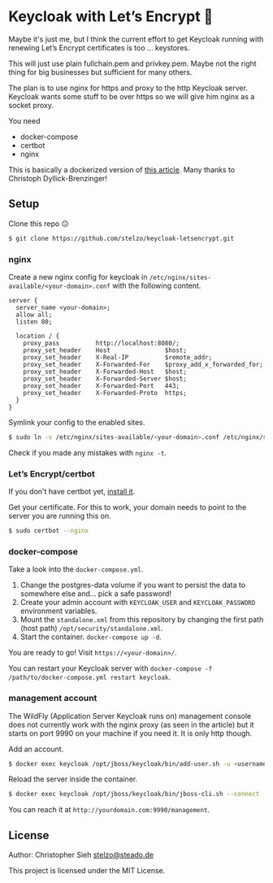 # Keycloak with Let’s Encrypt :closed_lock_with_key:

Maybe it's just me, but I think the current effort to get Keycloak running with renewing Let’s Encrypt certificates is too ... keystores.

This will just use plain fullchain.pem and privkey.pem. Maybe not the right thing for big businesses but sufficient for many others.

The plan is to use nginx for https and proxy to the http Keycloak server. Keycloak wants some stuff to be over https so we will give him nginx as a socket proxy.

You need
- docker-compose
- certbot
- nginx

This is basically a dockerized version of [this article](https://www.datamate.org/installation-keycloak-sso-ubuntu-18-04/). Many thanks to Christoph Dyllick-Brenzinger!

## Setup
Clone this repo :neutral_face:
```sh
$ git clone https://github.com/stelzo/keycloak-letsencrypt.git
```

### nginx

Create a new nginx config for keycloak in `/etc/nginx/sites-available/<your-domain>.conf` with the following content.

```
server {
  server_name <your-domain>;
  allow all;
  listen 80;

  location / {
    proxy_pass          http://localhost:8080/;
    proxy_set_header    Host               $host;
    proxy_set_header    X-Real-IP          $remote_addr;
    proxy_set_header    X-Forwarded-For    $proxy_add_x_forwarded_for;
    proxy_set_header    X-Forwarded-Host   $host;
    proxy_set_header    X-Forwarded-Server $host;
    proxy_set_header    X-Forwarded-Port   443;
    proxy_set_header    X-Forwarded-Proto  https;
  }
}
```

Symlink your config to the enabled sites.
```sh
$ sudo ln -s /etc/nginx/sites-available/<your-domain>.conf /etc/nginx/sites-enabled/<your-domain>.conf
```

Check if you made any mistakes with `nginx -t`.

### Let’s Encrypt/certbot
If you don't have certbot yet, [install it](https://certbot.eff.org/).

Get your certificate.
For this to work, your domain needs to point to the server you are running this on.
```sh
$ sudo certbot --nginx
```

### docker-compose

Take a look into the `docker-compose.yml`.
1. Change the postgres-data volume if you want to persist the data to somewhere else and... pick a safe password!
2. Create your admin account with `KEYCLOAK_USER` and `KEYCLOAK_PASSWORD` environment variables.
3. Mount the `standalone.xml` from this repository by changing the first path (host path) `/opt/security/standalone.xml`.
4. Start the container. `docker-compose up -d`.

You are ready to go! Visit `https://<your-domain>/`.

You can restart your Keycloak server with `docker-compose -f /path/to/docker-compose.yml restart keycloak`.

### management account

The WildFly (Application Server Keycloak runs on) management console does not currently work with the nginx proxy (as seen in the article) but it starts on port 9990 on your machine if you need it. It is only http though.

Add an account.
```sh
$ docker exec keycloak /opt/jboss/keycloak/bin/add-user.sh -u <username> -p <password> -cw
```

Reload the server inside the container.
```sh
$ docker exec keycloak /opt/jboss/keycloak/bin/jboss-cli.sh --connect --command=reload
```

You can reach it at `http://yourdomain.com:9990/management`.

## License
Author: Christopher Sieh <stelzo@steado.de>

This project is licensed under the MIT License.
